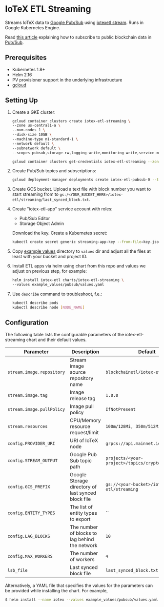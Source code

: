 # IoTeX ETL Streaming

Streams IoTeX data to [Google Pub/Sub](https://cloud.google.com/pubsub) using 
[iotexetl stream](https://github.com/blockchain-etl/iotex-etl/tree/develop/docs/commands.md#stream). 
Runs in Google Kubernetes Engine. 

Read [this article](https://medium.com/google-cloud/live-ethereum-and-bitcoin-data-in-google-bigquery-and-pub-sub-765b71cd57b5) 
explaining how to subscribe to public blockchain data in [Pub/Sub](https://cloud.google.com/pubsub/docs/overview). 

## Prerequisites

- Kubernetes 1.8+
- Helm 2.16
- PV provisioner support in the underlying infrastructure
- [gcloud](https://cloud.google.com/sdk/install)

## Setting Up

1. Create a GKE cluster:

    ```bash
    gcloud container clusters create iotex-etl-streaming \
    --zone us-central1-a \
    --num-nodes 1 \
    --disk-size 10GB \
    --machine-type n1-standard-1 \
    --network default \
    --subnetwork default \
    --scopes pubsub,storage-rw,logging-write,monitoring-write,service-management,service-control,trace
   
   gcloud container clusters get-credentials iotex-etl-streaming --zone us-central1-a
    ```

2. Create Pub/Sub topics and subscriptions:

    ```bash
   gcloud deployment-manager deployments create iotex-etl-pubsub-0 --template deployment_manager_pubsub_iotex.py 
   ```

3. Create GCS bucket. Upload a text file with block number you want to start streaming from to 
`gs:/<YOUR_BUCKET_HERE>/iotex-etl/streaming/last_synced_block.txt`.

4. Create "iotex-etl-app" service account with roles:
    - Pub/Sub Editor
    - Storage Object Admin

    Download the key. Create a Kubernetes secret:

    ```bash
    kubectl create secret generic streaming-app-key --from-file=key.json=$HOME/Downloads/key.json
    ```
   
5. Copy [example values](example_values) directory to `values` dir and adjust all the files at least with 
    your bucket and project ID.

6. Install ETL apps via helm using chart from this repo and values we adjust on previous step, for example:

    ```bash
    helm install iotex-etl charts/iotex-etl-streaming \ 
    --values example_values/pubsub/values.yaml
    ``` 

7. Use `describe` command to troubleshoot, f.e.:

    ```bash
    kubectl describe pods
    kubectl describe node [NODE_NAME]
    ```

## Configuration

The following table lists the configurable parameters of the iotex-etl-streaming chart and their default values.

Parameter                       | Description                                       | Default
------------------------------- | ------------------------------------------------- | ----------------------------------------------------------
`stream.image.repository`       | Stream image source repository name               | `blockchainetl/iotex-etl`
`stream.image.tag`              | Image release tag                                 | `1.0.0`
`stream.image.pullPolicy`       | Image pull policy                                 | `IfNotPresent`
`stream.resources`              | CPU/Memory resource request/limit                 | `100m/128Mi, 350m/512Mi`
`config.PROVIDER_URI`           | URI of IoTeX node                                 | `grpcs://api.mainnet.iotex.one:443`
`config.STREAM_OUTPUT`          | Google Pub Sub topic path                         | `projects/<your-project>/topics/crypto_iotex`
`config.GCS_PREFIX`             | Google Storage directory of last synced block file| `gs://<your-bucket>/iotex-etl/streaming`
`config.ENTITY_TYPES`           | The list of entity types to export                | ``
`config.LAG_BLOCKS`             | The number of blocks to lag behind the network    | `10`
`config.MAX_WORKERS`            | The number of workers                             | `4`
`lsb_file`                      | Last synced block file                            | `last_synced_block.txt`

Alternatively, a YAML file that specifies the values for the parameters can be provided while installing the chart. For example,

```bash
$ helm install --name iotex --values example_values/pubsub/values.yaml charts/iotex-etl-streaming
```